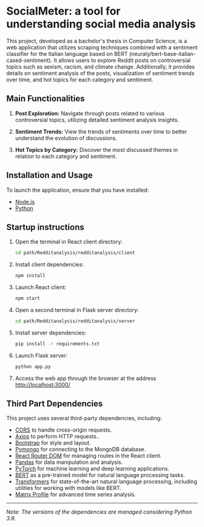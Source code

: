 # SocialMeter: a tool for understanding social media analysis

This project, developed as a bachelor's thesis in Computer Science, is a web application that utilizes scraping techniques combined with a sentiment classifier for the Italian language based on BERT (neuraly/bert-base-italian-cased-sentiment). It allows users to explore Reddit posts on controversial topics such as sexism, racism, and climate change. Additionally, it provides details on sentiment analysis of the posts, visualization of sentiment trends over time, and hot topics for each category and sentiment.

## Main Functionalities

1. **Post Exploration:** Navigate through posts related to various controversial topics, utilizing detailed sentiment analysis insights.

2. **Sentiment Trends:** View the trends of sentiments over time to better understand the evolution of discussions.

3. **Hot Topics by Category:** Discover the most discussed themes in relation to each category and sentiment.

## Installation and Usage

To launch the application, ensure that you have installed:

- [Node.js](https://nodejs.org/)
- [Python](https://www.python.org/)

## Startup instructions

1. Open the terminal in React client directory:
    ```bash
    cd path/Redditanalysis/redditanalysis/client
    ```

2. Install client dependencies:
    ```bash
    npm install
    ```

3. Launch React client:
    ```bash
    npm start
    ```

4. Open a second terminal in Flask server directory:
    ```bash
    cd path/Redditanalysis/redditanalysis/server
    ```

5. Install server dependencies:
    ```bash
    pip install -r requirements.txt
    ```

6. Launch Flask server:
    ```bash
    python app.py
    ```

7. Access the web app through the browser at the address [http://localhost:3000/](http://localhost:3000/)

## Third Part Dependencies

This project uses several third-party dependencies, including:

- [CORS](https://developer.mozilla.org/en-US/docs/Web/HTTP/CORS) to handle cross-origin requests.
- [Axios](https://axios-http.com/) to perform HTTP requests..
- [Bootstrap](https://getbootstrap.com/) for style and layout.
- [Pymongo](https://pymongo.readthedocs.io/) for connecting to the MongoDB database.
- [React Router DOM](https://reactrouter.com/web/guides/quick-start) for managing routes in the React client.
- [Pandas](https://pandas.pydata.org/) for data manipulation and analysis.
- [PyTorch](https://pytorch.org/) for machine learning and deep learning applications.
- [BERT](https://huggingface.co/transformers/model_doc/bert.html ) as a pre-trained model for natural language processing tasks.
- [Transformers](https://huggingface.co/transformers/ ) for state-of-the-art natural language processing, including utilities for working with models like BERT.
- [Matrix Profile](https://matrixprofile.org/ ) for advanced time series analysis.



---

*Note: The versions of the dependencies are managed considering Python 3.9.*

